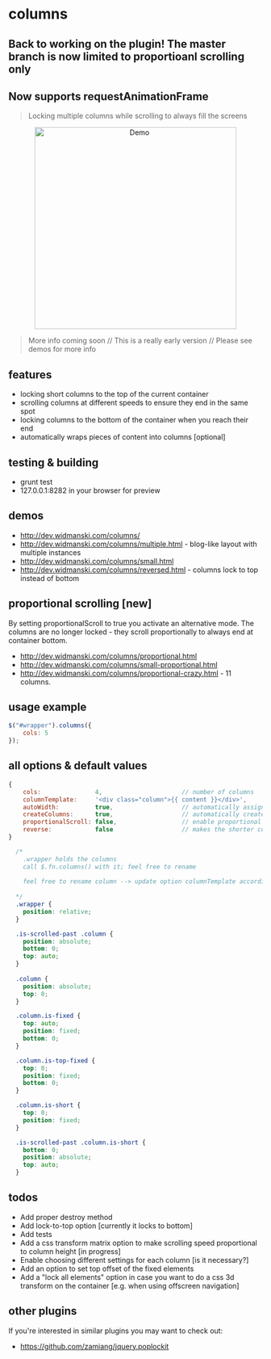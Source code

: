 # columns

## Back to working on the plugin! The master branch is now limited to proportioanl scrolling only

## Now supports requestAnimationFrame


> Locking multiple columns while scrolling to always fill the screens 

<p align="center"><img style="max-width: 100%" height="400" src="http://dev.widmanski.com/columns/cols-demo.gif?v3" alt="Demo"></p>

> More info coming soon // This is a really early version // Please see demos for more info

## features
- locking short columns to the top of the current container
- scrolling columns at different speeds to ensure they end in the same spot
- locking columns to the bottom of the container when you reach their end
- automatically wraps pieces of content into columns [optional]

## testing & building
- grunt test  
- 127.0.0.1:8282 in your browser for preview

## demos
- http://dev.widmanski.com/columns/
- http://dev.widmanski.com/columns/multiple.html - blog-like layout with multiple instances
- http://dev.widmanski.com/columns/small.html
- http://dev.widmanski.com/columns/reversed.html - columns lock to top instead of bottom


## proportional scrolling [new]

By setting proportionalScroll to true you activate an alternative mode. The columns are no longer locked - they scroll proportionally to always end at container bottom.

- http://dev.widmanski.com/columns/proportional.html
- http://dev.widmanski.com/columns/small-proportional.html
- http://dev.widmanski.com/columns/proportional-crazy.html - 11 columns.

## usage example
``` js
$("#wrapper").columns({
    cols: 5
});
```

## all options & default values
``` js
{
    cols:               4,                      // number of columns
    columnTemplate:     '<div class="column">{{ content }}</div>',
    autoWidth:          true,                   // automatically assign the column width
    createColumns:      true,                   // automatically create columns?
    proportionalScroll: false,                  // enable proportional scroll mode
    reverse:            false                   // makes the shorter columns stick to the top of the container
}
```

``` css
  /* 
    .wrapper holds the columns 
    call $.fn.columns() with it; feel free to rename 
    
    feel free to rename column --> update option columnTemplate accordingly [only in case of automatically creating columns]
    
  */
  .wrapper {
    position: relative;
  }

  .is-scrolled-past .column {
    position: absolute;
    bottom: 0;
    top: auto;
  }
  
  .column {
    position: absolute;
    top: 0;
  }

  .column.is-fixed {
    top: auto;
    position: fixed;
    bottom: 0;
  }

  .column.is-top-fixed {
    top: 0;
    position: fixed;
    bottom: 0;
  }

  .column.is-short {
    top: 0;
    position: fixed;
  }

  .is-scrolled-past .column.is-short {
    bottom: 0;
    position: absolute;
    top: auto;
  }
```

## todos

- Add proper destroy method
- Add lock-to-top option [currently it locks to bottom]
- Add tests
- Add a css transform matrix option to make scrolling speed proportional to column height [in progress]
- Enable choosing different settings for each column [is it necessary?]
- Add an option to set top offset of the fixed elements
- Add a "lock all elements" option in case you want to do a css 3d transform on the container [e.g. when using offscreen navigation]


## other plugins
If you're interested in similar plugins you may want to check out:
- https://github.com/zamiang/jquery.poplockit